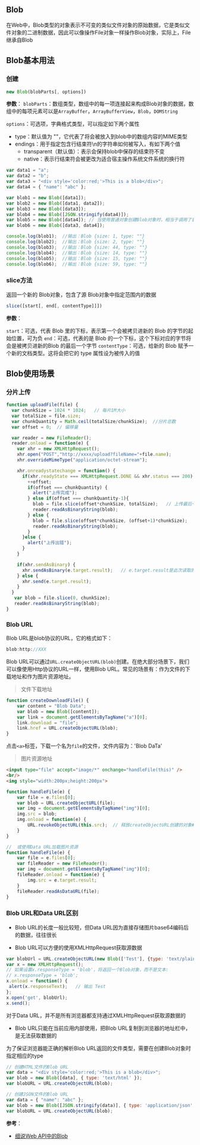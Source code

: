 ## Blob
在Web中，Blob类型的对象表示不可变的类似文件对象的原始数据，它是类似文件对象的二进制数据，因此可以像操作File对象一样操作Blob对象，实际上，File继承自Blob

## Blob基本用法
### 创建

```js
new Blob(blobParts[, options])
```

**参数**：
`blobParts`：数组类型，数组中的每一项连接起来构成Blob对象的数据，数组中的每项元素可以是`ArrayBuffer`，`ArrayBufferView`，`Blob`，`DOMString`

`options`：可选项，字典格式类型，可以指定如下两个属性
- type：默认值为 ""，它代表了将会被放入到blob中的数组内容的MIME类型
- endings：用于指定包含行结束符\n的字符串如何被写入，有如下两个值
  - transparent（默认值）：表示会保持blob中保存的结束符不变
  - native：表示行结束符会被更改为适合宿主操作系统文件系统的换行符

```js
var data1 = "a";
var data2 = "b";
var data3 = "<div style='color:red;'>This is a blob</div>";
var data4 = { "name": "abc" };

var blob1 = new Blob([data1]);
var blob2 = new Blob([data1, data2]);
var blob3 = new Blob([data3]);
var blob4 = new Blob([JSON.stringify(data4)]);
var blob5 = new Blob([data4]); // 当使用普通对象创建Blob对象时，相当于调用了普通对象的toString()方法得到字符串数据，然后再创建Blob对象
var blob6 = new Blob([data3, data4]);

console.log(blob1);  //输出：Blob {size: 1, type: ""}
console.log(blob2);  //输出：Blob {size: 2, type: ""}
console.log(blob3);  //输出：Blob {size: 44, type: ""}
console.log(blob4);  //输出：Blob {size: 14, type: ""}
console.log(blob5);  //输出：Blob {size: 15, type: ""}
console.log(blob6);  //输出：Blob {size: 59, type: ""}
```

### slice方法
返回一个新的 Blob对象，包含了源 Blob对象中指定范围内的数据

```js
slice([start[, end[, contentType]]])
```
**参数**：

`start`：可选，代表 Blob 里的下标，表示第一个会被拷贝进新的 Blob 的字节的起始位置，可为负
`end`：可选，代表的是 Blob 的一个下标，这个下标对应的字节将会是被拷贝进新的Blob 的最后一个字节
`contentType`：可选，给新的 Blob 赋予一个新的文档类型。这将会把它的 type 属性设为被传入的值

## Blob使用场景
### 分片上传

```js
function uploadFile(file) {
  var chunkSize = 1024 * 1024;   // 每片1M大小
  var totalSize = file.size;
  var chunkQuantity = Math.ceil(totalSize/chunkSize);  //分片总数
  var offset = 0;  // 偏移量

  var reader = new FileReader();
  reader.onload = function(e) {
    var xhr = new XMLHttpRequest();
    xhr.open("POST","http://xxxx/upload?fileName="+file.name);
    xhr.overrideMimeType("application/octet-stream");

    xhr.onreadystatechange = function() {
      if(xhr.readyState === XMLHttpRequest.DONE && xhr.status === 200) {
        ++offset;
        if(offset === chunkQuantity) {
          alert("上传完成");
        } else if(offset === chunkQuantity-1){
          blob = file.slice(offset*chunkSize, totalSize);   // 上传最后一片
          reader.readAsBinaryString(blob);
        } else {
          blob = file.slice(offset*chunkSize, (offset+1)*chunkSize);
          reader.readAsBinaryString(blob);
        }
      }else {
        alert("上传出错");
      }
    }

    if(xhr.sendAsBinary) {
      xhr.sendAsBinary(e.target.result);   // e.target.result是此次读取的分片二进制数据
    } else {
      xhr.send(e.target.result);
    }
  }
   var blob = file.slice(0, chunkSize);
   reader.readAsBinaryString(blob);
}
```

### Blob URL
Blob URL是blob协议的URL，它的格式如下：

```js
blob:http://XXX
```

Blob URL可以通过`URL.createObjectURL(blob)`创建。在绝大部分场景下，我们可以像使用Http协议的URL一样，使用Blob URL。常见的场景有：作为文件的下载地址和作为图片资源地址。

> 文件下载地址

```js
function createDownloadFile() {
    var content = "Blob Data";
    var blob = new Blob([content]);
    var link = document.getElementsByTagName("a")[0];
    link.download = "file";
    link.href = URL.createObjectURL(blob);
}
```
点击`<a>`标签，下载一个名为`file`的文件，文件内容为：'Blob DaTa'

> 图片资源地址

```html
<input type="file" accept="image/*" onchange="handleFile(this)" />
<br/>
<img style="width:200px;height:200px">
```

```js
function handleFile(e) {
    var file = e.files[0];
    var blob = URL.createObjectURL(file);
    var img = document.getElementsByTagName("img")[0];
    img.src = blob;
    img.onload = function(e) {
        URL.revokeObjectURL(this.src);  // 释放createObjectURL创建的对象##
    }
}

//  或使用Data URL加载图片资源
function handleFile(e) {
    var file = e.files[0];
    var fileReader = new FileReader();
    var img = document.getElementsByTagName("img")[0];
    fileReader.onload = function(e) {
        img.src = e.target.result;
    }
    fileReader.readAsDataURL(file);
}
```

### Blob URL和Data URL区别
- Blob URL的长度一般比较短，但Data URL因为直接存储图片base64编码后的数据，往往很长

- Blob URL可以方便的使用XMLHttpRequest获取源数据
```js
var blobUrl = URL.createObjectURL(new Blob(['Test'], {type: 'text/plain'}));
var x = new XMLHttpRequest();
// 如果设置x.responseType = 'blob'，将返回一个Blob对象，而不是文本:
// x.responseType = 'blob';
x.onload = function() {
 alert(x.responseText);   // 输出 Test
};
x.open('get', blobUrl);
x.send();
```
对于Data URL，并不是所有浏览器都支持通过XMLHttpRequest获取源数据的

- Blob URL只能在当前应用内部使用，把Blob URL复制到浏览器的地址栏中，是无法获取数据的

为了保证浏览器能正确的解析Blob URL返回的文件类型，需要在创建Blob对象时指定相应的type

```js
// 创建HTML文件的Blob URL
var data = "<div style='color:red;'>This is a blob</div>";
var blob = new Blob([data], { type: 'text/html' });
var blobURL = URL.createObjectURL(blob);

// 创建JSON文件的Blob URL
var data = { "name": "abc" };
var blob = new Blob([JSON.stringify(data)], { type: 'application/json' });
var blobURL = URL.createObjectURL(blob);
```

**参考**：
- [细说Web API中的Blob](https://juejin.im/post/59e35d0e6fb9a045030f1f35)
